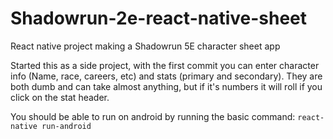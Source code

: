 # Shadowrun-2e-react-native-sheet
React native project making a Shadowrun 5E character sheet app

Started this as a side project, with the first commit you can enter character info (Name, race, careers, etc) and stats (primary and secondary).
They are both dumb and can take almost anything, but if it's numbers it will roll if you click on the stat header.

You should be able to run on android by running the basic command: `react-native run-android`
